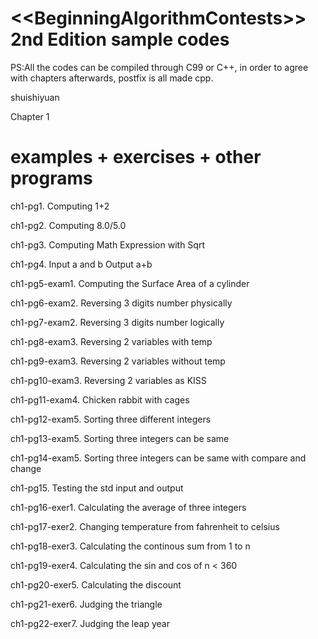 ﻿&lt;&lt;BeginningAlgorithmContests>> 2nd Edition sample codes
============
PS:All the codes can be compiled through C99 or C++, in order to agree with chapters afterwards, postfix is all made cpp.

shuishiyuan

Chapter 1

examples + exercises + other programs
==============
ch1-pg1. Computing 1+2

ch1-pg2. Computing 8.0/5.0

ch1-pg3. Computing Math Expression with Sqrt

ch1-pg4. Input a and b Output a+b

ch1-pg5-exam1. Computing the Surface Area of a cylinder

ch1-pg6-exam2. Reversing 3 digits number physically

ch1-pg7-exam2. Reversing 3 digits number logically

ch1-pg8-exam3. Reversing 2 variables with temp

ch1-pg9-exam3. Reversing 2 variables without temp

ch1-pg10-exam3. Reversing 2 variables as KISS

ch1-pg11-exam4. Chicken rabbit with cages

ch1-pg12-exam5. Sorting three different integers 

ch1-pg13-exam5. Sorting three integers can be same 

ch1-pg14-exam5. Sorting three integers can be same with compare and change 

ch1-pg15. Testing the std input and output

ch1-pg16-exer1. Calculating the average of three integers

ch1-pg17-exer2. Changing temperature from fahrenheit to celsius

ch1-pg18-exer3. Calculating the continous sum from 1 to n

ch1-pg19-exer4. Calculating the sin and cos of n < 360

ch1-pg20-exer5. Calculating the discount

ch1-pg21-exer6. Judging the triangle

ch1-pg22-exer7. Judging the leap year
